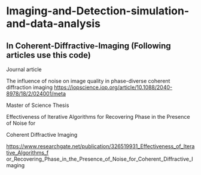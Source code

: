 # Imaging-and-Detection-simulation-and-data-analysis


## In Coherent-Diffractive-Imaging (Following articles use this code)
Journal article

The influence of noise on image quality in phase-diverse coherent diffraction imaging
https://iopscience.iop.org/article/10.1088/2040-8978/18/2/024001/meta

Master of Science Thesis

Effectiveness of Iterative Algorithms for Recovering Phase in the Presence of Noise for

Coherent Diffractive Imaging

https://www.researchgate.net/publication/326519931_Effectiveness_of_Iterative_Algorithms_f
or_Recovering_Phase_in_the_Presence_of_Noise_for_Coherent_Diffractive_Imaging
